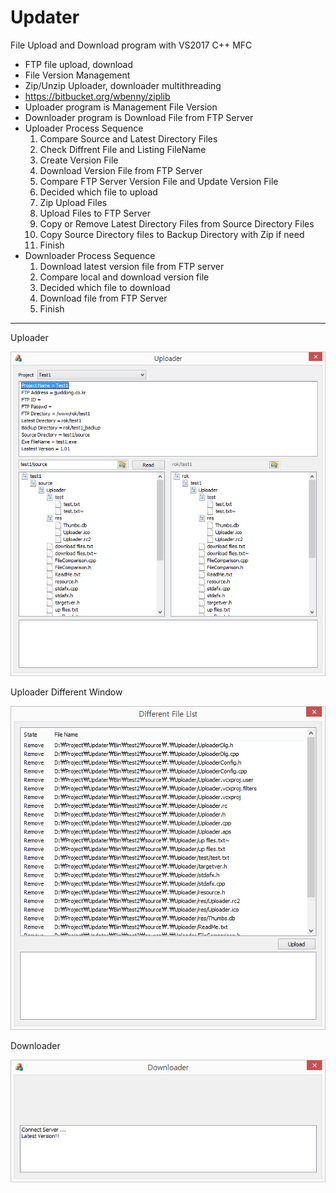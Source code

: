 # Updater
File Upload and Download program with VS2017 C++ MFC
- FTP file upload, download
- File Version Management
- Zip/Unzip Uploader, downloader multithreading
 - https://bitbucket.org/wbenny/ziplib
- Uploader program is Management File Version
- Downloader program is Download File from FTP Server
- Uploader Process Sequence
  1. Compare Source and Latest Directory Files
  2. Check Diffrent File and Listing FileName
  3. Create Version File
  4. Download Version File from FTP Server
  5. Compare FTP Server Version File and Update Version File
  6. Decided which file to upload 
  7. Zip Upload Files
  8. Upload Files to FTP Server
  9. Copy or Remove Latest Directory Files from Source Directory Files
  10. Copy Source Directory files to Backup Directory with Zip if need
  11. Finish
- Downloader Process Sequence
  1. Download latest version file from FTP server
  2. Compare local and download version file
  3. Decided which file to download
  4. Download file from FTP Server
  5. Finish
 
 --------------------------------------------------------------
Uploader

![Alt text](https://github.com/jjuiddong/Updater/blob/master/Doc/img1.png?raw=true)

Uploader Different Window

![Alt text](https://github.com/jjuiddong/Updater/blob/master/Doc/img2.png?raw=true)

Downloader

![Alt text](https://github.com/jjuiddong/Updater/blob/master/Doc/img3.png?raw=true)
